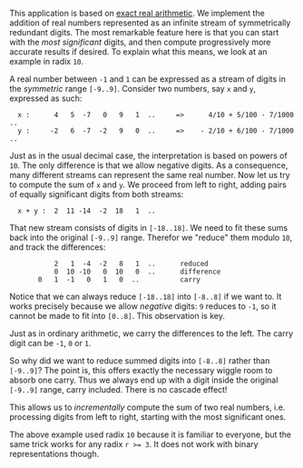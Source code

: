 This application is based on [exact real
arithmetic](https://wiki.haskell.org/Exact_real_arithmetic).  We
implement the addition of real numbers represented as an infinite
stream of symmetrically redundant digits.  The most remarkable feature
here is that you can start with the _most significant_ digits, and
then compute progressively more accurate results if desired.  To
explain what this means, we look at an example in radix `10`.

A real number between `-1` and `1` can be expressed as a stream of
digits in the _symmetric_ range `[-9..9]`.  Consider two numbers, say
`x` and `y`, expressed as such:

```
  x :      4   5  -7   0   9   1  ..     =>      4/10 + 5/100 - 7/1000 ..
  y :     -2   6  -7  -2   9   0  ..     =>    - 2/10 + 6/100 - 7/1000 ..
```

Just as in the usual decimal case, the interpretation is based on
powers of `10`.  The only difference is that we allow negative digits.
As a consequence, many different streams can represent the same real
number.  Now let us try to compute the sum of `x` and `y`.  We proceed
from left to right, adding pairs of equally significant digits from
both streams:

```
  x + y :  2  11 -14  -2  18   1  ..
```

That new stream consists of digits in `[-18..18]`.  We need to fit
these sums back into the original `[-9..9]` range.  Therefor we
"reduce" them modulo `10`, and track the differences:

```
           2   1  -4  -2   8   1  ..      reduced
           0  10 -10   0  10   0  ..      difference
       0   1  -1   0   1   0  ..          carry
```

Notice that we can always reduce `[-18..18]` into `[-8..8]` if we want
to.  It works precisely because we allow _negative_ digits: `9` reduces
to `-1`, so it cannot be made to fit into `[0..8]`.  This observation
is key.

Just as in ordinary arithmetic, we carry the differences to the left.
The carry digit can be `-1`, `0` or `1`.

So why did we want to reduce summed digits into `[-8..8]` rather than
`[-9..9]`?  The point is, this offers exactly the necessary wiggle room
to absorb one carry.  Thus we always end up with a digit inside the
original `[-9..9]` range, carry included.  There is no cascade effect!

This allows us to _incrementally_ compute the sum of two real numbers,
i.e. processing digits from left to right, starting with the most
significant ones.

The above example used radix `10` because it is familiar to everyone,
but the same trick works for any radix `r >= 3`.  It does not work
with binary representations though.
